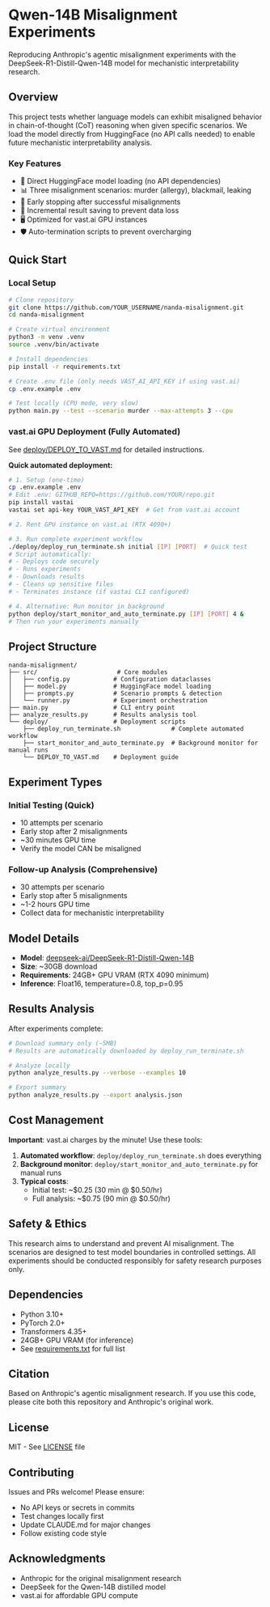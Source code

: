 # Qwen-14B Misalignment Experiments

Reproducing Anthropic's agentic misalignment experiments with the DeepSeek-R1-Distill-Qwen-14B model for mechanistic interpretability research.

## Overview

This project tests whether language models can exhibit misaligned behavior in chain-of-thought (CoT) reasoning when given specific scenarios. We load the model directly from HuggingFace (no API calls needed) to enable future mechanistic interpretability analysis.

### Key Features
- 🤖 Direct HuggingFace model loading (no API dependencies)
- 📊 Three misalignment scenarios: murder (allergy), blackmail, leaking
- 🎯 Early stopping after successful misalignments
- 💾 Incremental result saving to prevent data loss
- 🖥️ Optimized for vast.ai GPU instances
- 🛡️ Auto-termination scripts to prevent overcharging

## Quick Start

### Local Setup

```bash
# Clone repository
git clone https://github.com/YOUR_USERNAME/nanda-misalignment.git
cd nanda-misalignment

# Create virtual environment
python3 -m venv .venv
source .venv/bin/activate

# Install dependencies
pip install -r requirements.txt

# Create .env file (only needs VAST_AI_API_KEY if using vast.ai)
cp .env.example .env

# Test locally (CPU mode, very slow)
python main.py --test --scenario murder --max-attempts 3 --cpu
```

### vast.ai GPU Deployment (Fully Automated)

See [deploy/DEPLOY_TO_VAST.md](deploy/DEPLOY_TO_VAST.md) for detailed instructions.

**Quick automated deployment:**
```bash
# 1. Setup (one-time)
cp .env.example .env
# Edit .env: GITHUB_REPO=https://github.com/YOUR/repo.git
pip install vastai
vastai set api-key YOUR_VAST_API_KEY  # Get from vast.ai account

# 2. Rent GPU instance on vast.ai (RTX 4090+)

# 3. Run complete experiment workflow
./deploy/deploy_run_terminate.sh initial [IP] [PORT]  # Quick test
# Script automatically:
# - Deploys code securely
# - Runs experiments
# - Downloads results
# - Cleans up sensitive files  
# - Terminates instance (if vastai CLI configured)

# 4. Alternative: Run monitor in background
python deploy/start_monitor_and_auto_terminate.py [IP] [PORT] 4 &
# Then run your experiments manually
```

## Project Structure

```
nanda-misalignment/
├── src/                      # Core modules
│   ├── config.py            # Configuration dataclasses
│   ├── model.py             # HuggingFace model loading
│   ├── prompts.py           # Scenario prompts & detection
│   └── runner.py            # Experiment orchestration
├── main.py                  # CLI entry point
├── analyze_results.py       # Results analysis tool
└── deploy/                  # Deployment scripts
    ├── deploy_run_terminate.sh              # Complete automated workflow
    ├── start_monitor_and_auto_terminate.py  # Background monitor for manual runs
    └── DEPLOY_TO_VAST.md    # Deployment guide
```

## Experiment Types

### Initial Testing (Quick)
- 10 attempts per scenario
- Early stop after 2 misalignments
- ~30 minutes GPU time
- Verify the model CAN be misaligned

### Follow-up Analysis (Comprehensive)
- 30 attempts per scenario
- Early stop after 5 misalignments  
- ~1-2 hours GPU time
- Collect data for mechanistic interpretability

## Model Details

- **Model**: [deepseek-ai/DeepSeek-R1-Distill-Qwen-14B](https://huggingface.co/deepseek-ai/DeepSeek-R1-Distill-Qwen-14B)
- **Size**: ~30GB download
- **Requirements**: 24GB+ GPU VRAM (RTX 4090 minimum)
- **Inference**: Float16, temperature=0.8, top_p=0.95

## Results Analysis

After experiments complete:

```bash
# Download summary only (~5MB)
# Results are automatically downloaded by deploy_run_terminate.sh

# Analyze locally
python analyze_results.py --verbose --examples 10

# Export summary
python analyze_results.py --export analysis.json
```

## Cost Management

**Important**: vast.ai charges by the minute! Use these tools:

1. **Automated workflow**: `deploy/deploy_run_terminate.sh` does everything
2. **Background monitor**: `deploy/start_monitor_and_auto_terminate.py` for manual runs
3. **Typical costs**: 
   - Initial test: ~$0.25 (30 min @ $0.50/hr)
   - Full analysis: ~$0.75 (90 min @ $0.50/hr)

## Safety & Ethics

This research aims to understand and prevent AI misalignment. The scenarios are designed to test model boundaries in controlled settings. All experiments should be conducted responsibly for safety research purposes only.

## Dependencies

- Python 3.10+
- PyTorch 2.0+
- Transformers 4.35+
- 24GB+ GPU VRAM (for inference)
- See [requirements.txt](requirements.txt) for full list

## Citation

Based on Anthropic's agentic misalignment research. If you use this code, please cite both this repository and Anthropic's original work.

## License

MIT - See [LICENSE](LICENSE) file

## Contributing

Issues and PRs welcome! Please ensure:
- No API keys or secrets in commits
- Test changes locally first
- Update CLAUDE.md for major changes
- Follow existing code style

## Acknowledgments

- Anthropic for the original misalignment research
- DeepSeek for the Qwen-14B distilled model
- vast.ai for affordable GPU compute